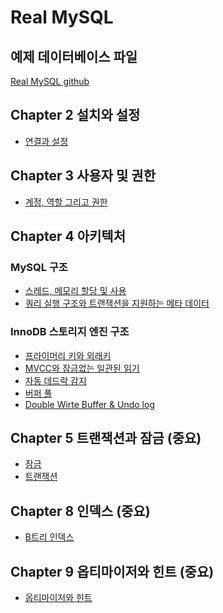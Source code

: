 # Real MySQL

## 예제 데이터베이스 파일

<a href="https://github.com/wikibook/realmysql80">Real MySQL github</a>

## Chapter 2 설치와 설정

<ul>
    <li><a href="docs/ch02.md">연결과 설정</a></li>
</ul>

## Chapter 3 사용자 및 권한

<ul>
    <li><a href="docs/ch03.md">계정, 역할 그리고 권한</a></li>
</ul>

## Chapter 4 아키텍처

### MySQL 구조
<ul>
    <li><a href="docs/ch04-1-1.md">스레드, 메모리 할당 및 사용</a></li>
    <li><a href="docs/ch04-1-2.md">쿼리 실행 구조와 트랜잭션을 지원하는 메타 데이터</a></li>
</ul>

### InnoDB 스토리지 엔진 구조

<ul>
    <li><a href="docs/ch04-2-1.md">프라이머리 키와 외래키</a></li>
    <li><a href="docs/ch04-2-2.md">MVCC와 잠금없는 일관된 읽기</a></li>
    <li><a href="docs/ch04-2-3.md">자동 데드락 감지</a></li>
    <li><a href="docs/ch04-2-4.md">버퍼 풀</a></li>
    <li><a href="docs/ch04-2-5.md">Double Wirte Buffer & Undo log</a>
</ul>

## Chapter 5 트랜잭션과 잠금 (중요)

<ul>
    <li><a href="docs/ch05-lock.md">잠금</a></li>
    <li><a href="docs/ch05-transaction.md">트랜잭션</a></li>
</ul>

## Chapter 8 인덱스 (중요)

<ul>
    <li><a href="docs/ch08-인덱스.md">B트리 인덱스</a></li>
</ul>

## Chapter 9 옵티마이저와 힌트 (중요)

<ul>
    <li><a href="docs/ch09-옵티마이저와 힌트.md">옵티마이저와 힌트</a></li>
</ul>